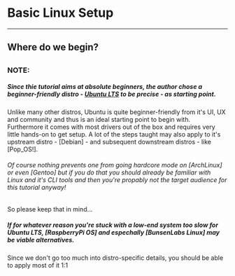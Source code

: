 # Basic Linux Setup

---

## Where do we begin?
##
### NOTE:
##### Since thie tutorial aims at absolute beginners, the author chose a beginner-friendly distro  - [Ubuntu LTS](https://ubuntu.com) to be precise - as starting point.
Unlike many other distros, Ubuntu is quite beginner-friendly from it's UI, UX and community and thus is an ideal starting point to begin with.
Furthermore it comes with most drivers out of the box and requires very little hands-on to get setup.
A lot of the steps taught may also apply to it's upstream distro - [Debian] - and subsequent downstream distros - like [Pop_OS!].
###### Of course nothing prevents one from going hardcore mode on [ArchLinux] or even [Gentoo] but if you do that you should already be familiar with Linux and it's CLI tools and then you're propably not the target audience for this tutorial anyway!
So please keep that in mind...
##### If for whatever reason you're stuck with a low-end system too slow for Ubuntu LTS, [RaspberryPi OS] and espechally [BunsenLabs Linux] may be viable alternatives.
Since we don't go too much into distro-specific details, you should be able to apply most of it 1:1
